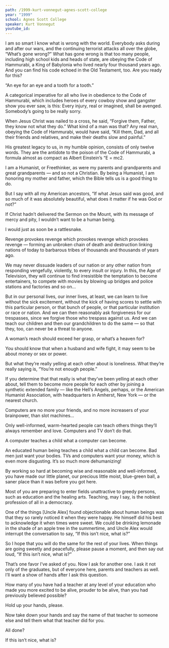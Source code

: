 ```yaml
---
path: /1999-kurt-vonnegut-agnes-scott-college
year: "1999"
school: Agnes Scott College
speaker: Kurt Vonnegut
youtube_id: 
---
```


I am so smart I know what is wrong with the world. Everybody asks during and after our wars, and the continuing terrorist attacks all over the globe, “What’s gone wrong?” What has gone wrong is that too many people, including high school kids and heads of state, are obeying the Code of Hammurabi, a King of Babylonia who lived nearly four thousand years ago. And you can find his code echoed in the Old Testament, too. Are you ready for this?

“An eye for an eye and a tooth for a tooth.”

A categorical imperative for all who live in obedience to the Code of Hammurabi, which includes heroes of every cowboy show and gangster show you ever saw, is this: Every injury, real or imagined, shall be avenged. Somebody’s going to be really sorry.

When Jesus Christ was nailed to a cross, he said, “Forgive them, Father, they know not what they do.” What kind of a man was that? Any real man, obeying the Code of Hammurabi, would have said, “Kill them, Dad, and all their friends and relatives, and make their deaths slow and painful.”

His greatest legacy to us, in my humble opinion, consists of only twelve words. They are the antidote to the poison of the Code of Hammurabi, a formula almost as compact as Albert Einstein’s “E = mc2.

I am a Humanist, or Freethinker, as were my parents and grandparents and great grandparents — and so not a Christian. By being a Humanist, I am honoring my mother and father, which the Bible tells us is a good thing to do.

But I say with all my American ancestors, “If what Jesus said was good, and so much of it was absolutely beautiful, what does it matter if he was God or not?”

If Christ hadn’t delivered the Sermon on the Mount, with its message of mercy and pity, I wouldn’t want to be a human being.

I would just as soon be a rattlesnake.

Revenge provokes revenge which provokes revenge which provokes revenge — forming an unbroken chain of death and destruction linking nations of today to barbarous tribes of thousands and thousands of years ago.

We may never dissuade leaders of our nation or any other nation from responding vengefully, violently, to every insult or injury. In this, the Age of Television, they will continue to find irresistible the temptation to become entertainers, to compete with movies by blowing up bridges and police stations and factories and so on…

But in our personal lives, our inner lives, at least, we can learn to live without the sick excitement, without the kick of having scores to settle with this particular person, or that bunch of people, or that particular institution or race or nation. And we can then reasonably ask forgiveness for our trespasses, since we forgive those who trespass against us. And we can teach our children and then our grandchildren to do the same — so that they, too, can never be a threat to anyone.

A woman’s reach should exceed her grasp, or what’s a heaven for?

You should know that when a husband and wife fight, it may seem to be about money or sex or power.

But what they’re really yelling at each other about is loneliness. What they’re really saying is, “You’re not enough people.”

If you determine that that really is what they’ve been yelling at each other about, tell them to become more people for each other by joining a synthetic extended family — like the Hell’s Angels, perhaps, or the American Humanist Association, with headquarters in Amherst, New York — or the nearest church.

Computers are no more your friends, and no more increasers of your brainpower, than slot machines…

Only well-informed, warm-hearted people can teach others things they’ll always remember and love. Computers and TV don’t do that.

A computer teaches a child what a computer can become.

An educated human being teaches a child what a child can become. Bad men just want your bodies. TVs and computers want your money, which is even more disgusting. It’s so much more dehumanizing!

By working so hard at becoming wise and reasonable and well-informed, you have made our little planet, our precious little moist, blue-green ball, a saner place than it was before you got here.

Most of you are preparing to enter fields unattractive to greedy persons, such as education and the healing arts. Teaching, may I say, is the noblest profession of all in a democracy.

One of the things [Uncle Alex] found objectionable about human beings was that they so rarely noticed it when they were happy. He himself did his best to acknowledge it when times were sweet. We could be drinking lemonade in the shade of an apple tree in the summertime, and Uncle Alex would interrupt the conversation to say, “If this isn’t nice, what is?”

So I hope that you will do the same for the rest of your lives. When things are going sweetly and peacefully, please pause a moment, and then say out loud, “If this isn’t nice, what is?”

That’s one favor I’ve asked of you. Now I ask for another one. I ask it not only of the graduates, but of everyone here, parents and teachers as well. I’ll want a show of hands after I ask this question.

How many of you have had a teacher at any level of your education who made you more excited to be alive, prouder to be alive, than you had previously believed possible?

Hold up your hands, please.

Now take down your hands and say the name of that teacher to someone else and tell them what that teacher did for you.

All done?

If this isn’t nice, what is?